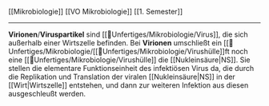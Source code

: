 [[Mikrobiologie]] [[VO Mikrobiologie]] [[1. Semester]]

---

**Virionen**/**Viruspartikel** sind [[📂Unfertiges/Mikrobiologie/Virus]], die sich außerhalb einer Wirtszelle befinden. Bei **Virionen** umschließt ein [[📂Unfertiges/Mikrobiologie/[[📂Unfertiges/Mikrobiologie/Virushülle]]ft noch eine [[📂Unfertiges/Mikrobiologie/Virushülle]] die [[Nukleinsäure|NS]]. Sie stellen die elementare Funktionseinheit des infektiösen Virus da, die durch die Replikation und Translation der viralen [[Nukleinsäure|NS]] in der [[Wirt|Wirtszelle]] entstehen, und dann zur weiteren Infektion aus diesen ausgeschleußt werden.